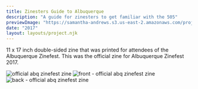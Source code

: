 ```yaml
---
title: Zinesters Guide to Albuquerque
description: "A guide for zinesters to get familiar with the 505"
previewImage: "https://samantha-andrews.s3.us-east-2.amazonaws.com/projects/zine-fest-abq-map/zine-fest-map-preview.jpg"
date: "2017"
layout: layouts/project.njk
---
```


11 x 17 inch double-sided zine that was printed for attendees of the Albuquerque Zinefest. This was the official zine for Albuquerque Zinefest 2017.

![official abq zinefest zine](https://samantha-andrews.s3.us-east-2.amazonaws.com/projects/zine-fest-abq-map/zine-fest-map-preview.jpg)
![front - official abq zinefest zine](https://samantha-andrews.s3.us-east-2.amazonaws.com/projects/zine-fest-abq-map/abq-zine-fest-official-zine.jpg)
![back - official abq zinefest zine](https://samantha-andrews.s3.us-east-2.amazonaws.com/projects/zine-fest-abq-map/abq-zine-fest-official-zine-2.jpg)
